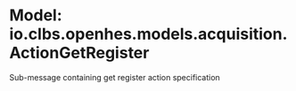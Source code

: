 # Model: io.clbs.openhes.models.acquisition.ActionGetRegister

Sub-message containing get register action specification

